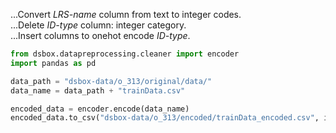 ...Convert *LRS-name* column from text to integer codes.  
...Delete *ID-type* column: integer category.  
...Insert columns to onehot encode *ID-type*.  

```python
from dsbox.datapreprocessing.cleaner import encoder
import pandas as pd

data_path = "dsbox-data/o_313/original/data/"
data_name = data_path + "trainData.csv"

encoded_data = encoder.encode(data_name)
encoded_data.to_csv("dsbox-data/o_313/encoded/trainData_encoded.csv", index=False)
```
